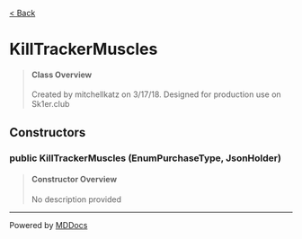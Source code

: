 [< Back](../README.md)
# KillTrackerMuscles #
>#### Class Overview ####
>Created by mitchellkatz on 3/17/18. Designed for production use on Sk1er.club
## Constructors ##
### public KillTrackerMuscles (EnumPurchaseType, JsonHolder) ###
>#### Constructor Overview ####
>No description provided
>

---
Powered by [MDDocs](https://github.com/VRCube/MDDocs)